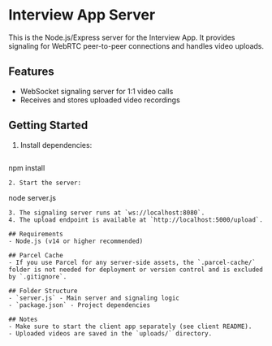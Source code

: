 # Interview App Server

This is the Node.js/Express server for the Interview App. It provides signaling for WebRTC peer-to-peer connections and handles video uploads.

## Features
- WebSocket signaling server for 1:1 video calls
- Receives and stores uploaded video recordings

## Getting Started

1. Install dependencies:
   ```
npm install
   ```
2. Start the server:
   ```
node server.js
   ```
3. The signaling server runs at `ws://localhost:8080`.
4. The upload endpoint is available at `http://localhost:5000/upload`.

## Requirements
- Node.js (v14 or higher recommended)

## Parcel Cache
- If you use Parcel for any server-side assets, the `.parcel-cache/` folder is not needed for deployment or version control and is excluded by `.gitignore`.

## Folder Structure
- `server.js` - Main server and signaling logic
- `package.json` - Project dependencies

## Notes
- Make sure to start the client app separately (see client README).
- Uploaded videos are saved in the `uploads/` directory.
